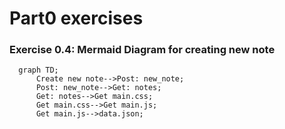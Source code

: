 # Part0 exercises
### Exercise 0.4: Mermaid Diagram for creating new note
```mermaid
  graph TD;
      Create new note-->Post: new_note;
      Post: new_note-->Get: notes;
      Get: notes-->Get main.css;
      Get main.css-->Get main.js;
      Get main.js-->data.json;
```
